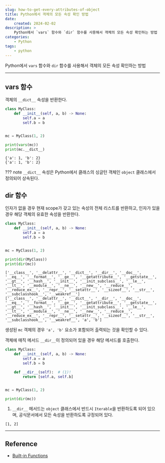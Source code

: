 ```yaml
---
slug: how-to-get-every-attributes-of-object
title: Python에서 객체의 모든 속성 확인 방법
date:
    created: 2024-02-02
description: >
    Python에서 `vars` 함수와 `dir` 함수를 사용해서 객체의 모든 속성 확인하는 방법
categories:
    - Python
tags:
    - python
---
```


Python에서 `vars` 함수와 `dir` 함수를 사용해서 객체의 모든 속성 확인하는 방법  

<!-- more -->

---

## vars 함수

객체의 `__dict__` 속성을 반환한다.  

```python
class MyClass:
    def __init__(self, a, b) -> None:
        self.a = a
        self.b = b


mc = MyClass(1, 2)

print(vars(mc))
print(mc.__dict__)
```
```
{'a': 1, 'b': 2}
{'a': 1, 'b': 2}
```

??? note
    `__dict__` 속성은 Python에서 클래스의 싱글턴 객체인 `object` 클래스에서 정의되어 상속된다.  

## dir 함수

인자가 없을 경우 현재 scope가 갖고 있는 속성의 전체 리스트를 반환하고, 인자가 있을 경우 해당 객체의 유효한 속성을 반환한다.  

```python
class MyClass:
    def __init__(self, a, b) -> None:
        self.a = a
        self.b = b


mc = MyClass(1, 2)

print(dir(MyClass))
print(dir(mc))
```
```
['__class__', '__delattr__', '__dict__', '__dir__', '__doc__', '__eq__', '__format__', '__ge__', '__getattribute__', '__getstate__', '__gt__', '__hash__', '__init__', '__init_subclass__', '__le__', '__lt__', '__module__', '__ne__', '__new__', '__reduce__', '__reduce_ex__', '__repr__', '__setattr__', '__sizeof__', '__str__', '__subclasshook__', '__weakref__']
['__class__', '__delattr__', '__dict__', '__dir__', '__doc__', '__eq__', '__format__', '__ge__', '__getattribute__', '__getstate__', '__gt__', '__hash__', '__init__', '__init_subclass__', '__le__', '__lt__', '__module__', '__ne__', '__new__', '__reduce__', '__reduce_ex__', '__repr__', '__setattr__', '__sizeof__', '__str__', '__subclasshook__', '__weakref__', 'a', 'b']
```

생성된 `mc` 객체의 경우 `'a', 'b'` 요소가 포함되어 출력되는 것을 확인할 수 있다.  

객체에 매직 메서드 `__dir__`이 정의되어 있을 경우 해당 메서드를 호출한다.  

```python
class MyClass:
    def __init__(self, a, b) -> None:
        self.a = a
        self.b = b

    def __dir__(self):  # (1)!
        return [self.a, self.b]


mc = MyClass(1, 2)

print(dir(mc))
```

1. `__dir__` 메서드는 `object` 클래스에서 반드시 `Iterable`을 반환하도록 되어 있으며, 공식문서에서 모든 속성을 반환하도록 규정되어 있다.  

```
[1, 2]
```

---
## Reference
- [Built-in Functions](https://docs.python.org/3/library/functions.html)